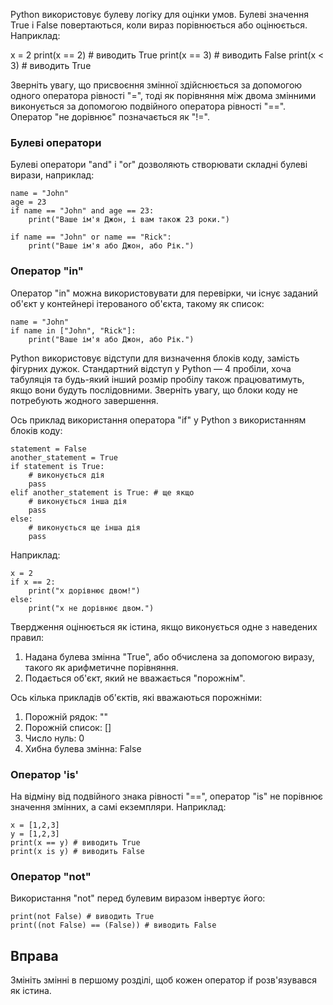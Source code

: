 Python використовує булеву логіку для оцінки умов. Булеві значення True і False повертаються, коли вираз порівнюється або оцінюється. Наприклад:

x = 2
print(x == 2) # виводить True
print(x == 3) # виводить False
print(x < 3) # виводить True

Зверніть увагу, що присвоєння змінної здійснюється за допомогою одного оператора рівності "=", тоді як порівняння між двома змінними виконується за допомогою подвійного оператора рівності "==". Оператор "не дорівнює" позначається як "!=".

### Булеві оператори

Булеві оператори "and" і "or" дозволяють створювати складні булеві вирази, наприклад:

    name = "John"
    age = 23
    if name == "John" and age == 23:
        print("Ваше ім'я Джон, і вам також 23 роки.")

    if name == "John" or name == "Rick":
        print("Ваше ім'я або Джон, або Рік.")

### Оператор "in"

Оператор "in" можна використовувати для перевірки, чи існує заданий об'єкт у контейнері ітерованого об'єкта, такому як список:

    name = "John"
    if name in ["John", "Rick"]:
        print("Ваше ім'я або Джон, або Рік.")

Python використовує відступи для визначення блоків коду, замість фігурних дужок. Стандартний відступ у Python — 4 пробіли, хоча табуляція та будь-який інший розмір пробілу також працюватимуть, якщо вони будуть послідовними. Зверніть увагу, що блоки коду не потребують жодного завершення.

Ось приклад використання оператора "if" у Python з використанням блоків коду:

    statement = False
    another_statement = True
    if statement is True:
        # виконується дія
        pass
    elif another_statement is True: # ще якщо
        # виконується інша дія
        pass
    else:
        # виконується ще інша дія
        pass

Наприклад:

    x = 2
    if x == 2:
        print("x дорівнює двом!")
    else:
        print("x не дорівнює двом.")

Твердження оцінюється як істина, якщо виконується одне з наведених правил:
1. Надана булева змінна "True", або обчислена за допомогою виразу, такого як арифметичне порівняння.
2. Подається об'єкт, який не вважається "порожнім".

Ось кілька прикладів об'єктів, які вважаються порожніми:
1. Порожній рядок: ""
2. Порожній список: []
3. Число нуль: 0
4. Хибна булева змінна: False

### Оператор 'is'

На відміну від подвійного знака рівності "==", оператор "is" не порівнює значення змінних, а самі екземпляри. Наприклад:

    x = [1,2,3]
    y = [1,2,3]
    print(x == y) # виводить True
    print(x is y) # виводить False

### Оператор "not"

Використання "not" перед булевим виразом інвертує його:

    print(not False) # виводить True
    print((not False) == (False)) # виводить False

Вправа
--------

Змініть змінні в першому розділі, щоб кожен оператор if розв'язувався як істина.